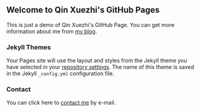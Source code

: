 ## Welcome to Qin Xuezhi's GitHub Pages

This is just a demo of Qin Xuezhi's GitHub Page. You can get more information about me from [my blog](https://www.univ.cloud).


### Jekyll Themes

Your Pages site will use the layout and styles from the Jekyll theme you have selected in your [repository settings](https://github.com/XuezhiQin/xuezhiqin.gihub.io/settings). The name of this theme is saved in the Jekyll `_config.yml` configuration file.

### Contact
You can click here to [contact me](mailto:qinxz1414@qq.com) by e-mail.
